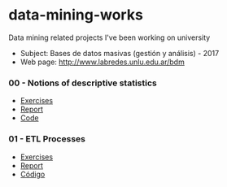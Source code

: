 # data-mining-works
Data mining related projects I've been working on university

- Subject: Bases de datos masivas (gestión y análisis) - 2017
- Web page: http://www.labredes.unlu.edu.ar/bdm

### 00 - Notions of descriptive statistics

- [Exercises](https://drive.google.com/open?id=0B13cNeaiufwVYmY2Q3ZtenNaYVU)
- [Report](https://drive.google.com/open?id=1dIrguEKV3SaQq4FPp2bRdh-Nv9PavMAl7sY9L2SUhA0)
- [Code](00)

### 01 - ETL Processes

- [Exercises](https://drive.google.com/open?id=0B13cNeaiufwVR3dFcTdZeG8ySHc)
- [Report](https://drive.google.com/open?id=1aqAShDYIcNRKWI95Wt7PmCzrJxxYP4TlejGynzlppAg)
- [Código](01)
